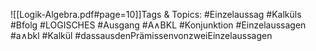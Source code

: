
![[Logik-Algebra.pdf#page=10]]Tags & Topics:
   #Einzelaussag
   #Kalküls
   #Bfolg
   #LOGISCHES
   #Ausgang
   #A∧BKL
   #Konjunktion
   #Einzelaussagen
   #a∧bkl
   #Kalkül
   #dassausdenPrämissenvonzweiEinzelaussagen